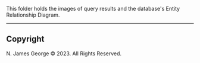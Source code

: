 This folder holds the images of query results and the database's Entity Relationship Diagram.

----

## Copyright

N. James George © 2023. All Rights Reserved.
